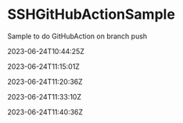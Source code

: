 # SSHGitHubActionSample
Sample to do GitHubAction on branch push

2023-06-24T10:44:25Z

2023-06-24T11:15:01Z

2023-06-24T11:20:36Z

2023-06-24T11:33:10Z

2023-06-24T11:40:36Z

